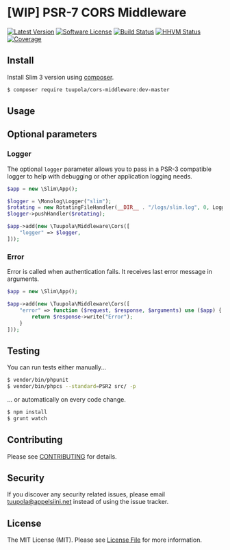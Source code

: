 # [WIP] PSR-7 CORS Middleware

[![Latest Version](https://img.shields.io/github/release/tuupola/cors-middleware.svg?style=flat-square)](https://github.com/tuupola/cors-middleware/releases)
[![Software License](https://img.shields.io/badge/license-MIT-brightgreen.svg?style=flat-square)](LICENSE.md)
[![Build Status](https://img.shields.io/travis/tuupola/cors-middleware/master.svg?style=flat-square)](https://travis-ci.org/tuupola/cors-middleware)
[![HHVM Status](https://img.shields.io/hhvm/tuupola/cors-middleware.svg?style=flat-square)](http://hhvm.h4cc.de/package/tuupola/cors-middleware)
[![Coverage](http://img.shields.io/codecov/c/github/tuupola/cors-middleware.svg?style=flat-square)](https://codecov.io/github/tuupola/cors-middleware)

## Install

Install Slim 3 version using [composer](https://getcomposer.org/).

``` bash
$ composer require tuupola/cors-middleware:dev-master
```

## Usage

## Optional parameters

### Logger

The optional `logger` parameter allows you to pass in a PSR-3 compatible logger to help with debugging or other application logging needs.

``` php
$app = new \Slim\App();

$logger = \Monolog\Logger("slim");
$rotating = new RotatingFileHandler(__DIR__ . "/logs/slim.log", 0, Logger::DEBUG);
$logger->pushHandler($rotating);

$app->add(new \Tuupola\Middleware\Cors([
    "logger" => $logger,
]));
```

### Error

Error is called when authentication fails. It receives last error message in arguments.

```php
$app = new \Slim\App();

$app->add(new \Tuupola\Middleware\Cors([
    "error" => function ($request, $response, $arguments) use ($app) {
        return $response->write("Error");
    }
]));
```

## Testing

You can run tests either manually...

``` bash
$ vendor/bin/phpunit
$ vendor/bin/phpcs --standard=PSR2 src/ -p
```

... or automatically on every code change.

``` bash
$ npm install
$ grunt watch
```

## Contributing

Please see [CONTRIBUTING](CONTRIBUTING.md) for details.

## Security

If you discover any security related issues, please email tuupola@appelsiini.net instead of using the issue tracker.

## License

The MIT License (MIT). Please see [License File](LICENSE.md) for more information.
